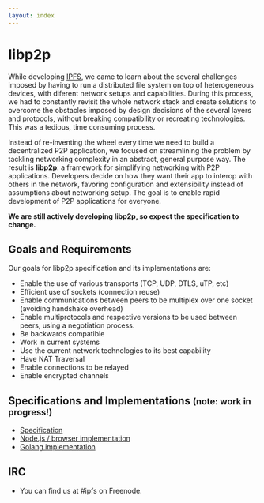 ```yaml
---
layout: index
---
```


# libp2p

<p>While developing <a href="https://ipfs.io">IPFS</a>, we came to learn about the several challenges imposed by having to run a distributed file system on top of heterogeneous devices, with diferent network setups and capabilities. During this process, we had to constantly revisit the whole network stack and create solutions to overcome the obstacles imposed by design decisions of the several layers and protocols, without breaking compatibility or recreating technologies. This was a tedious, time consuming process.</p>
<p>Instead of re-inventing the wheel every time we need to build a decentralized P2P application, we focused on streamlining the problem by tackling networking complexity in an abstract, general purpose way. The result is <strong>libp2p</strong>: a framework for simplifying networking with P2P applications. Developers decide on how they want their app to interop with others in the network, favoring configuration and extensibility instead of assumptions about networking setup. The goal is to enable rapid development of P2P applications for everyone.</p>
<p><strong>We are still actively developing libp2p, so expect the specification to change.</strong></p>
<h2>Goals and Requirements</h2>
<p>Our goals for libp2p specification and its implementations are:</p>
<ul>
  <li>Enable the use of various transports (TCP, UDP, DTLS, uTP, etc)</li>
  <li>Efficient use of sockets (connection reuse)</li>
  <li>Enable communications between peers to be multiplex over one socket (avoiding handshake overhead)</li>
  <li>Enable multiprotocols and respective versions to be used between peers, using a negotiation process.</li>
  <li>Be backwards compatible</li>
  <li>Work in current systems</li>
  <li>Use the current network technologies to its best capability</li>
  <li>Have NAT Traversal</li>
  <li>Enable connections to be relayed</li>
  <li>Enable encrypted channels</li>
</ul>
<h2>Specifications and Implementations <small>(note: work in progress!)</small></h2>
<ul>
  <li><a href="https://github.com/ipfs/specs/tree/master/protocol/network">Specification</a></li>
  <li><a href="https://github.com/diasdavid/js-libp2p">Node.js / browser implementation</a></li>
  <li><a href="https://github.com/ipfs/go-libp2p">Golang implementation</a></li>
</ul>
<h2>IRC</h2>
<ul>
  <li>You can find us at #ipfs on Freenode.</li>
</ul>